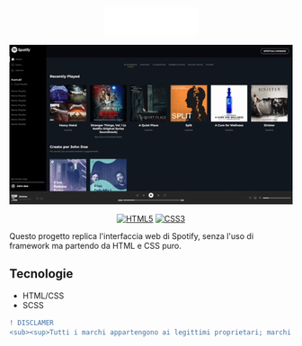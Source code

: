 <!---
LOGO
-->

<p align="center">
  <img src="https://github.com/mattiamoneta/html-css-spotifyweb/blob/main/img/logo.svg" alt="Spotify" height="50px"/>
</p>

<!---
THUMBNAIL GIF
-->

<p align="center">
  <img src="https://github.com/mattiamoneta/html-css-spotifyweb/blob/main/thumbnail.gif" alt="Spotify Thumbnail Demo"/>
</p>

<!---
SHIELDS.IO

Syntax: <a href="website"><img src="https://img.shields.io/badge/-LABEL-COLORHEX?logo=SIMPLELOGONAME&logoColor=white" alt="LABELALT"></a>
-->
<p align="center">
  <a href="#"><img src="https://img.shields.io/badge/-HTML5-E34F26?logo=html5&logoColor=white" alt="HTML5"></a>
  <a href="#"><img src="https://img.shields.io/badge/-CSS3-1572B6?logo=css3&logoColor=white" alt="CSS3"></a>
</p>

Questo progetto replica l'interfaccia web di Spotify, senza l'uso di framework ma partendo da HTML e CSS puro.


## Tecnologie

- HTML/CSS
- SCSS

```diff
! DISCLAMER
<sub><sup>Tutti i marchi appartengono ai legittimi proprietari; marchi di terzi, loghi, nomi di prodotti, nomi commerciali, nomi corporativi e di società citati sono marchi di proprietà dei rispettivi titolari o marchi registrati d’altre società e sono stati utilizzati a puro scopo esplicativo, senza alcun fine di violazione dei diritti di Copyright vigenti.</sup></sub>
```


